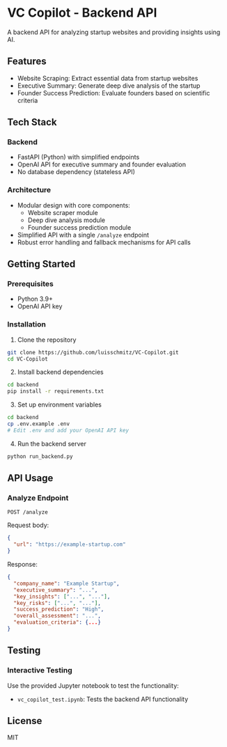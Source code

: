 # VC Copilot - Backend API

A backend API for analyzing startup websites and providing insights using AI.

## Features

- Website Scraping: Extract essential data from startup websites
- Executive Summary: Generate deep dive analysis of the startup
- Founder Success Prediction: Evaluate founders based on scientific criteria

## Tech Stack

### Backend
- FastAPI (Python) with simplified endpoints
- OpenAI API for executive summary and founder evaluation
- No database dependency (stateless API)

### Architecture
- Modular design with core components:
  - Website scraper module
  - Deep dive analysis module
  - Founder success prediction module
- Simplified API with a single `/analyze` endpoint
- Robust error handling and fallback mechanisms for API calls

## Getting Started

### Prerequisites
- Python 3.9+
- OpenAI API key

### Installation

1. Clone the repository
```bash
git clone https://github.com/luisschmitz/VC-Copilot.git
cd VC-Copilot
```

2. Install backend dependencies
```bash
cd backend
pip install -r requirements.txt
```

3. Set up environment variables
```bash
cd backend
cp .env.example .env
# Edit .env and add your OpenAI API key
```

4. Run the backend server
```bash
python run_backend.py
```

## API Usage

### Analyze Endpoint
```
POST /analyze
```

Request body:
```json
{
  "url": "https://example-startup.com"
}
```

Response:
```json
{
  "company_name": "Example Startup",
  "executive_summary": "...",
  "key_insights": ["...", "..."],
  "key_risks": ["...", "..."],
  "success_prediction": "High",
  "overall_assessment": "...",
  "evaluation_criteria": {...}
}
```

## Testing

### Interactive Testing
Use the provided Jupyter notebook to test the functionality:
- `vc_copilot_test.ipynb`: Tests the backend API functionality

## License

MIT